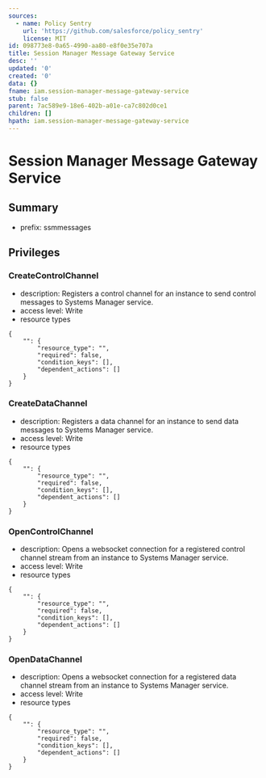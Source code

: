```yaml
---
sources:
  - name: Policy Sentry
    url: 'https://github.com/salesforce/policy_sentry'
    license: MIT
id: 098773e8-0a65-4990-aa80-e8f0e35e707a
title: Session Manager Message Gateway Service
desc: ''
updated: '0'
created: '0'
data: {}
fname: iam.session-manager-message-gateway-service
stub: false
parent: 7ac589e9-18e6-402b-a01e-ca7c802d0ce1
children: []
hpath: iam.session-manager-message-gateway-service
---
```

# Session Manager Message Gateway Service

## Summary

- prefix: ssmmessages

## Privileges

### CreateControlChannel

- description: Registers a control channel for an instance to send control messages to Systems Manager service.
- access level: Write
- resource types

```
{
    "": {
        "resource_type": "",
        "required": false,
        "condition_keys": [],
        "dependent_actions": []
    }
}
```

### CreateDataChannel

- description: Registers a data channel for an instance to send data messages to Systems Manager service.
- access level: Write
- resource types

```
{
    "": {
        "resource_type": "",
        "required": false,
        "condition_keys": [],
        "dependent_actions": []
    }
}
```

### OpenControlChannel

- description: Opens a websocket connection for a registered control channel stream from an instance to Systems Manager service.
- access level: Write
- resource types

```
{
    "": {
        "resource_type": "",
        "required": false,
        "condition_keys": [],
        "dependent_actions": []
    }
}
```

### OpenDataChannel

- description: Opens a websocket connection for a registered data channel stream from an instance to Systems Manager service.
- access level: Write
- resource types

```
{
    "": {
        "resource_type": "",
        "required": false,
        "condition_keys": [],
        "dependent_actions": []
    }
}
```
